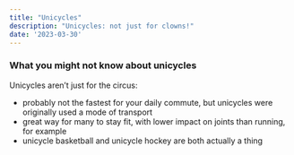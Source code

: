 ```yaml
---
title: "Unicycles"
description: "Unicycles: not just for clowns!"
date: '2023-03-30'
---
```


### What you might not know about unicycles

Unicycles aren’t just for the circus:

- probably not the fastest for your daily commute, but unicycles were originally used a mode of transport
- great way for many to stay fit, with lower impact on joints than running, for example
- unicycle basketball and unicycle hockey are both actually a thing